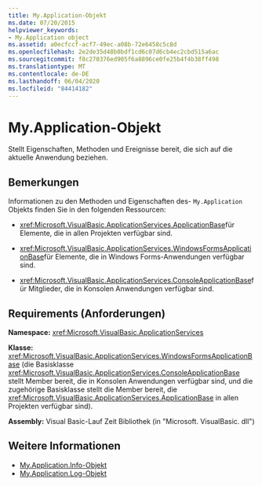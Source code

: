 ```yaml
---
title: My.Application-Objekt
ms.date: 07/20/2015
helpviewer_keywords:
- My.Application object
ms.assetid: a0ecfccf-acf7-49ec-a08b-72e6458c5c8d
ms.openlocfilehash: 2e2de35d48b0bdf1cd6c07d6cb4ec2cbd515a6ac
ms.sourcegitcommit: f8c270376ed905f6a8896ce0fe25b4f4b38ff498
ms.translationtype: MT
ms.contentlocale: de-DE
ms.lasthandoff: 06/04/2020
ms.locfileid: "84414182"
---
```

# <a name="myapplication-object"></a>My.Application-Objekt
Stellt Eigenschaften, Methoden und Ereignisse bereit, die sich auf die aktuelle Anwendung beziehen.  
  
## <a name="remarks"></a>Bemerkungen  
 Informationen zu den Methoden und Eigenschaften des- `My.Application` Objekts finden Sie in den folgenden Ressourcen:  
  
- <xref:Microsoft.VisualBasic.ApplicationServices.ApplicationBase>für Elemente, die in allen Projekten verfügbar sind.  
  
- <xref:Microsoft.VisualBasic.ApplicationServices.WindowsFormsApplicationBase>für Elemente, die in Windows Forms-Anwendungen verfügbar sind.  
  
- <xref:Microsoft.VisualBasic.ApplicationServices.ConsoleApplicationBase>für Mitglieder, die in Konsolen Anwendungen verfügbar sind.  
  
## <a name="requirements"></a>Requirements (Anforderungen)  
 **Namespace:** <xref:Microsoft.VisualBasic.ApplicationServices>  
  
 **Klasse:** <xref:Microsoft.VisualBasic.ApplicationServices.WindowsFormsApplicationBase> (die Basisklasse <xref:Microsoft.VisualBasic.ApplicationServices.ConsoleApplicationBase> stellt Member bereit, die in Konsolen Anwendungen verfügbar sind, und die zugehörige Basisklasse stellt die Member bereit, die <xref:Microsoft.VisualBasic.ApplicationServices.ApplicationBase> in allen Projekten verfügbar sind).  
  
 **Assembly:** Visual Basic-Lauf Zeit Bibliothek (in "Microsoft. VisualBasic. dll")  
  
## <a name="see-also"></a>Weitere Informationen

- [My.Application.Info-Objekt](my-application-info-object.md)
- [My.Application.Log-Objekt](my-application-log-object.md)
